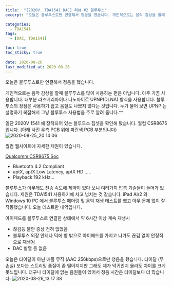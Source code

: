 ```yaml
---
title:  "[2020V. TDA1541 DAC] 리뷰 #2 블루투스"
excerpt: "오늘은 블루투스로만 연결해서 청음을 했습니다. 개인적으로는 음악 감상을 할때 블루투스를 많이 사용하는 편은 아닙니다. 아주 가끔 사용합니다. 대부분 라즈베리파이나 나노파이로 UPNP(DLNA) 방식을 사용합니다."

categories:
  - TDA1541
tags:
  - [DAC, TDA1541]

toc: true
toc_sticky: true
 
date: 2020-08-26
last_modified_at: 2020-08-26
---
```

오늘은 블루투스로만 연결해서 청음을 했습니다.

개인적으로는 음악 감상을 할때 블루투스를 많이 사용하는 편은 아닙니다. 아주 가끔 사용합니다. 대부분 라즈베리파이나 나노파이로 UPNP(DLNA) 방식을 사용합니다. 블루투스의 장점은 사용하기 쉽고 음질도 나쁘지 않다는 것입니다. 누가 물어 보면 UPNP 는 설명하기 복잡해서 그냥 블루투스 사용법을 주로 알려 줍니다.^^

일단 2020V 1541 에 장착되어 있는 블루투스 칩셋을 확인해 봤습니다. 퀄컴 CSR8675 입니다. (아래 사진 우측 PCB 위에 파란색 PCB 부분입니다)
![2020-08-25_20 14 06](https://user-images.githubusercontent.com/94424445/145921629-c818fb70-320e-4d0e-a805-3f18847914fb.jpg)

퀄컴 웹사이트에 자세한 제원이 있습니다.

[Qualcomm CSR8675 Soc](https://www.qualcomm.com/products/csr8675)

* Bluetooth 4.2 Compliant
* aptX, aptX Low Latency, aptX HD .....
* Playback 192 kHz...

블루투스가 아무래도 전송 속도에 제약이 있다 보니 여러가지 압축 기술들이 들어가 있습니다. 제원은 TDA1541 사용하기에 차고 넘치는 것 같습니다. iPad Air2 와 Windows 10 PC 에서 블루투스 페어링 및 음악 재생 테스트를 했고 아무 문제 없이 잘 작동했습니다. 오늘 테스트한 내역입니다.

아이패드를 블루투스로 연결한 상태에서 약 6시간 이상 계속 재생시

* 끊김등 불안 증상 전혀 없었음
* 블루투스 외장 안테나 덕에 방 밖으로 아이패드를 가지고 나가도 끊김 없이 안정적으로 재생됨
* DAC 발열 등 없음

오늘은 타이달이 아닌 애플 뮤직 (AAC 256kbps)으로만 청음을 했습니다. 타이달 (무손실) 보다는 스트리밍 품질이 좀 떨어지지만 그래도 제가 막귀인지 몰라도 차이를 크게 못느낍니다. 더구나 타이달에 없는 음원들이 있어서 청음 시간은 타이달보다 더 많습니다.
![2020-08-26_13 17 38](https://user-images.githubusercontent.com/94424445/145925478-744471c9-28a1-46fb-8b79-860cb3706092.png)